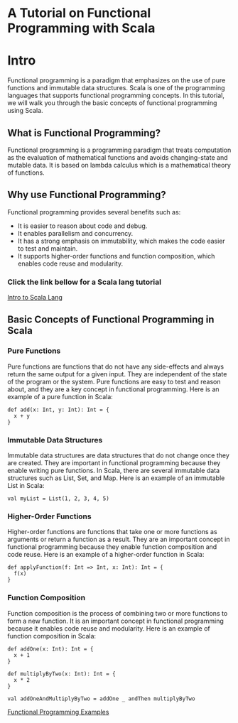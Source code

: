 # A Tutorial on Functional Programming with Scala

# Intro

Functional programming is a paradigm that emphasizes on the use of pure functions and immutable data structures. Scala is one of the programming languages that supports functional programming concepts. In this tutorial, we will walk you through the basic concepts of functional programming using Scala.

## What is Functional Programming?

Functional programming is a programming paradigm that treats computation as the evaluation of mathematical functions and avoids changing-state and mutable data. It is based on lambda calculus which is a mathematical theory of functions.

## Why use Functional Programming?

Functional programming provides several benefits such as:

- It is easier to reason about code and debug.
- It enables parallelism and concurrency.
- It has a strong emphasis on immutability, which makes the code easier to test and maintain.
- It supports higher-order functions and function composition, which enables code reuse and modularity.

### Click the link bellow for a Scala lang tutorial

[Intro to Scala Lang](Intro%20to%20Scala%20Lang.md)

## Basic Concepts of Functional Programming in Scala

### Pure Functions

Pure functions are functions that do not have any side-effects and always return the same output for a given input. They are independent of the state of the program or the system. Pure functions are easy to test and reason about, and they are a key concept in functional programming. Here is an example of a pure function in Scala:

```
def add(x: Int, y: Int): Int = {
  x + y
}

```

### Immutable Data Structures

Immutable data structures are data structures that do not change once they are created. They are important in functional programming because they enable writing pure functions. In Scala, there are several immutable data structures such as List, Set, and Map. Here is an example of an immutable List in Scala:

```
val myList = List(1, 2, 3, 4, 5)

```

### Higher-Order Functions

Higher-order functions are functions that take one or more functions as arguments or return a function as a result. They are an important concept in functional programming because they enable function composition and code reuse. Here is an example of a higher-order function in Scala:

```
def applyFunction(f: Int => Int, x: Int): Int = {
  f(x)
}

```

### Function Composition

Function composition is the process of combining two or more functions to form a new function. It is an important concept in functional programming because it enables code reuse and modularity. Here is an example of function composition in Scala:

```
def addOne(x: Int): Int = {
  x + 1
}

def multiplyByTwo(x: Int): Int = {
  x * 2
}

val addOneAndMultiplyByTwo = addOne _ andThen multiplyByTwo

```

[Functional Programming Examples](Functional%20Programming%20Examples.md)
